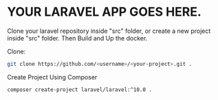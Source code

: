 # YOUR LARAVEL APP GOES HERE.
<p>Clone your laravel repository inside "src" folder, or create a new project inside "src" folder. Then Build and Up the docker.</p>

Clone:
```bash
git clone https://github.com/<username>/<your-project>.git .
```

Create Project Using Composer
```bash
composer create-project laravel/laravel:^10.0 .
```